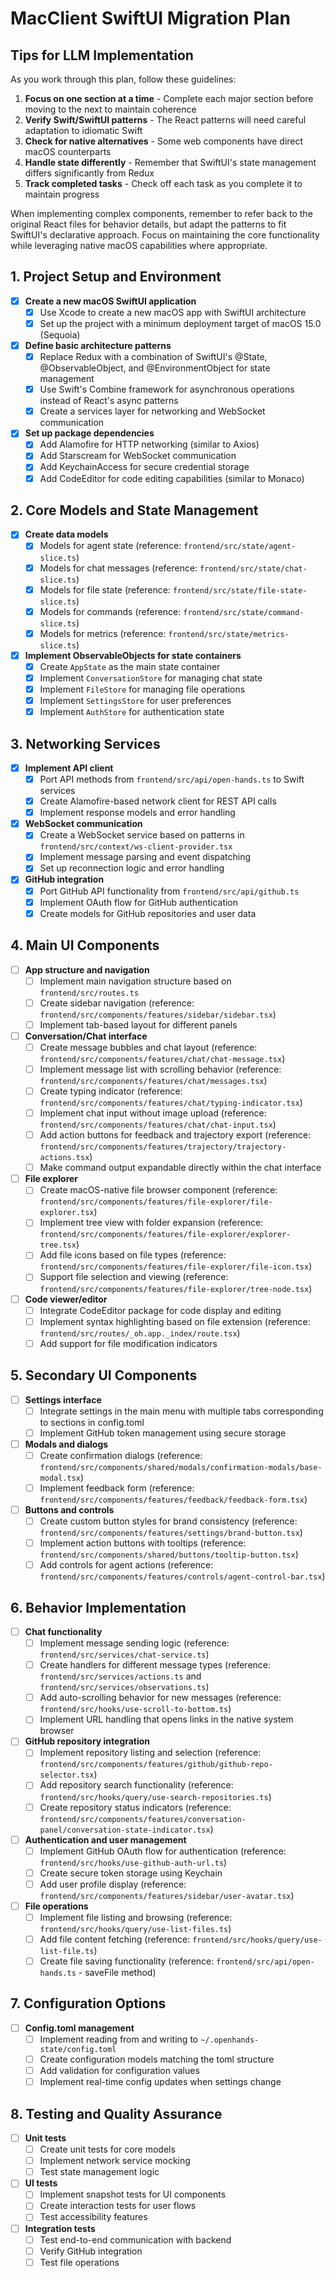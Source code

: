 # MacClient SwiftUI Migration Plan

## Tips for LLM Implementation

As you work through this plan, follow these guidelines:

1. **Focus on one section at a time** - Complete each major section before moving to the next to maintain coherence
2. **Verify Swift/SwiftUI patterns** - The React patterns will need careful adaptation to idiomatic Swift
3. **Check for native alternatives** - Some web components have direct macOS counterparts
4. **Handle state differently** - Remember that SwiftUI's state management differs significantly from Redux
5. **Track completed tasks** - Check off each task as you complete it to maintain progress

When implementing complex components, remember to refer back to the original React files for behavior details, but adapt the patterns to fit SwiftUI's declarative approach. Focus on maintaining the core functionality while leveraging native macOS capabilities where appropriate.

## 1. Project Setup and Environment

- [x] **Create a new macOS SwiftUI application**
  - [x] Use Xcode to create a new macOS app with SwiftUI architecture
  - [x] Set up the project with a minimum deployment target of macOS 15.0 (Sequoia)

- [x] **Define basic architecture patterns**
  - [x] Replace Redux with a combination of SwiftUI's @State, @ObservableObject, and @EnvironmentObject for state management
  - [x] Use Swift's Combine framework for asynchronous operations instead of React's async patterns
  - [x] Create a services layer for networking and WebSocket communication

- [x] **Set up package dependencies**
  - [x] Add Alamofire for HTTP networking (similar to Axios)
  - [x] Add Starscream for WebSocket communication
  - [x] Add KeychainAccess for secure credential storage
  - [x] Add CodeEditor for code editing capabilities (similar to Monaco)

## 2. Core Models and State Management

- [x] **Create data models**
  - [x] Models for agent state (reference: `frontend/src/state/agent-slice.ts`)
  - [x] Models for chat messages (reference: `frontend/src/state/chat-slice.ts`)
  - [x] Models for file state (reference: `frontend/src/state/file-state-slice.ts`)
  - [x] Models for commands (reference: `frontend/src/state/command-slice.ts`)
  - [x] Models for metrics (reference: `frontend/src/state/metrics-slice.ts`)

- [x] **Implement ObservableObjects for state containers**
  - [x] Create `AppState` as the main state container
  - [x] Implement `ConversationStore` for managing chat state
  - [x] Implement `FileStore` for managing file operations
  - [x] Implement `SettingsStore` for user preferences
  - [x] Implement `AuthStore` for authentication state

## 3. Networking Services

- [x] **Implement API client**
  - [x] Port API methods from `frontend/src/api/open-hands.ts` to Swift services
  - [x] Create Alamofire-based network client for REST API calls
  - [x] Implement response models and error handling

- [x] **WebSocket communication**
  - [x] Create a WebSocket service based on patterns in `frontend/src/context/ws-client-provider.tsx`
  - [x] Implement message parsing and event dispatching
  - [x] Set up reconnection logic and error handling

- [x] **GitHub integration**
  - [x] Port GitHub API functionality from `frontend/src/api/github.ts`
  - [x] Implement OAuth flow for GitHub authentication
  - [x] Create models for GitHub repositories and user data

## 4. Main UI Components

- [ ] **App structure and navigation**
  - [ ] Implement main navigation structure based on `frontend/src/routes.ts`
  - [ ] Create sidebar navigation (reference: `frontend/src/components/features/sidebar/sidebar.tsx`)
  - [ ] Implement tab-based layout for different panels

- [ ] **Conversation/Chat interface**
  - [ ] Create message bubbles and chat layout (reference: `frontend/src/components/features/chat/chat-message.tsx`)
  - [ ] Implement message list with scrolling behavior (reference: `frontend/src/components/features/chat/messages.tsx`)
  - [ ] Create typing indicator (reference: `frontend/src/components/features/chat/typing-indicator.tsx`)
  - [ ] Implement chat input without image upload (reference: `frontend/src/components/features/chat/chat-input.tsx`)
  - [ ] Add action buttons for feedback and trajectory export (reference: `frontend/src/components/features/trajectory/trajectory-actions.tsx`)
  - [ ] Make command output expandable directly within the chat interface

- [ ] **File explorer**
  - [ ] Create macOS-native file browser component (reference: `frontend/src/components/features/file-explorer/file-explorer.tsx`)
  - [ ] Implement tree view with folder expansion (reference: `frontend/src/components/features/file-explorer/explorer-tree.tsx`)
  - [ ] Add file icons based on file types (reference: `frontend/src/components/features/file-explorer/file-icon.tsx`)
  - [ ] Support file selection and viewing (reference: `frontend/src/components/features/file-explorer/tree-node.tsx`)

- [ ] **Code viewer/editor**
  - [ ] Integrate CodeEditor package for code display and editing
  - [ ] Implement syntax highlighting based on file extension (reference: `frontend/src/routes/_oh.app._index/route.tsx`)
  - [ ] Add support for file modification indicators

## 5. Secondary UI Components

- [ ] **Settings interface**
  - [ ] Integrate settings in the main menu with multiple tabs corresponding to sections in config.toml
  - [ ] Implement GitHub token management using secure storage

- [ ] **Modals and dialogs**
  - [ ] Create confirmation dialogs (reference: `frontend/src/components/shared/modals/confirmation-modals/base-modal.tsx`)
  - [ ] Implement feedback form (reference: `frontend/src/components/features/feedback/feedback-form.tsx`)

- [ ] **Buttons and controls**
  - [ ] Create custom button styles for brand consistency (reference: `frontend/src/components/features/settings/brand-button.tsx`)
  - [ ] Implement action buttons with tooltips (reference: `frontend/src/components/shared/buttons/tooltip-button.tsx`)
  - [ ] Add controls for agent actions (reference: `frontend/src/components/features/controls/agent-control-bar.tsx`)

## 6. Behavior Implementation

- [ ] **Chat functionality**
  - [ ] Implement message sending logic (reference: `frontend/src/services/chat-service.ts`)
  - [ ] Create handlers for different message types (reference: `frontend/src/services/actions.ts` and `frontend/src/services/observations.ts`)
  - [ ] Add auto-scrolling behavior for new messages (reference: `frontend/src/hooks/use-scroll-to-bottom.ts`)
  - [ ] Implement URL handling that opens links in the native system browser

- [ ] **GitHub repository integration**
  - [ ] Implement repository listing and selection (reference: `frontend/src/components/features/github/github-repo-selector.tsx`)
  - [ ] Add repository search functionality (reference: `frontend/src/hooks/query/use-search-repositories.ts`)
  - [ ] Create repository status indicators (reference: `frontend/src/components/features/conversation-panel/conversation-state-indicator.tsx`)

- [ ] **Authentication and user management**
  - [ ] Implement GitHub OAuth flow for authentication (reference: `frontend/src/hooks/use-github-auth-url.ts`)
  - [ ] Create secure token storage using Keychain
  - [ ] Add user profile display (reference: `frontend/src/components/features/sidebar/user-avatar.tsx`)

- [ ] **File operations**
  - [ ] Implement file listing and browsing (reference: `frontend/src/hooks/query/use-list-files.ts`)
  - [ ] Add file content fetching (reference: `frontend/src/hooks/query/use-list-file.ts`)
  - [ ] Create file saving functionality (reference: `frontend/src/api/open-hands.ts` - saveFile method)

## 7. Configuration Options

- [ ] **Config.toml management**
  - [ ] Implement reading from and writing to `~/.openhands-state/config.toml`
  - [ ] Create configuration models matching the toml structure
  - [ ] Add validation for configuration values
  - [ ] Implement real-time config updates when settings change

## 8. Testing and Quality Assurance

- [ ] **Unit tests**
  - [ ] Create unit tests for core models
  - [ ] Implement network service mocking
  - [ ] Test state management logic

- [ ] **UI tests**
  - [ ] Implement snapshot tests for UI components
  - [ ] Create interaction tests for user flows
  - [ ] Test accessibility features

- [ ] **Integration tests**
  - [ ] Test end-to-end communication with backend
  - [ ] Verify GitHub integration
  - [ ] Test file operations
